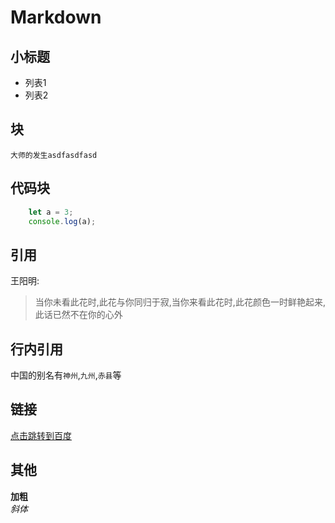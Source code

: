 # Markdown
## 小标题
* 列表1
* 列表2

## 块
	大师的发生asdfasdfasd
## 代码块
```javascript
	let a = 3;
	console.log(a);
```
## 引用
王阳明:
> 当你未看此花时,此花与你同归于寂,当你来看此花时,此花颜色一时鲜艳起来,此话已然不在你的心外

## 行内引用
中国的别名有`神州`,`九州`,`赤县`等

## 链接
[点击跳转到百度](https://www.baidu.com)

## 其他
**加粗**   
*斜体*
